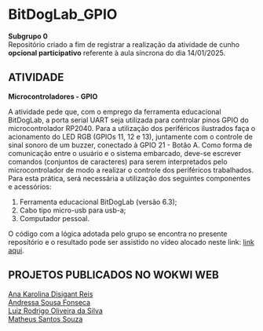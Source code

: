 # BitDogLab_GPIO

__Subgrupo 0__<br>
Repositório criado a fim de registrar a realização da atividade de cunho __opcional participativo__ referente à aula síncrona do dia 14/01/2025.

## ATIVIDADE 
__Microcontroladores - GPIO__<br>

A atividade pede que, com o emprego da ferramenta educacional BitDogLab, a porta serial UART seja utilizada para controlar pinos GPIO do microcontrolador RP2040. Para a utilização dos periféricos
ilustrados faça o acionamento do LED RGB (GPIOs 11, 12 e 13), juntamente com o controle de sinal sonoro de um buzzer, conectado à GPIO 21 - Botão A. Como forma de comunicação entre o usuário e o sistema embarcado,
deve-se escrever comandos (conjuntos de caracteres) para serem interpretados pelo microcontrolador de modo a realizar o controle dos periféricos trabalhados. Para esta prática, será necessária a utilização dos 
seguintes componentes e acessórios:

1) Ferramenta educacional BitDogLab (versão 6.3);
2) Cabo tipo micro-usb para usb-a;
3) Computador pessoal.

O código com a lógica adotada pelo grupo se encontra no presente reposítório e o resultado pode ser assistido no vídeo alocado neste link: [link aqui]().

## PROJETOS PUBLICADOS NO WOKWI WEB

[Ana Karolina Disigant Reis]()<br>
[Andressa Sousa Fonseca]()<br>
[Luiz Rodrigo Oliveira da Silva]()<br>
[Matheus Santos Souza]()
